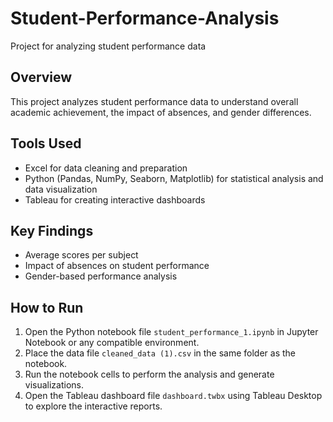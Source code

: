 # Student-Performance-Analysis
Project for analyzing student performance data

## Overview
This project analyzes student performance data to understand overall academic achievement, the impact of absences, and gender differences.

## Tools Used
- Excel for data cleaning and preparation  
- Python (Pandas, NumPy, Seaborn, Matplotlib) for statistical analysis and data visualization  
- Tableau for creating interactive dashboards  

## Key Findings
- Average scores per subject  
- Impact of absences on student performance  
- Gender-based performance analysis  

## How to Run
1. Open the Python notebook file `student_performance_1.ipynb` in Jupyter Notebook or any compatible environment.  
2. Place the data file `cleaned_data (1).csv` in the same folder as the notebook.  
3. Run the notebook cells to perform the analysis and generate visualizations.  
4. Open the Tableau dashboard file `dashboard.twbx` using Tableau Desktop to explore the interactive reports.
